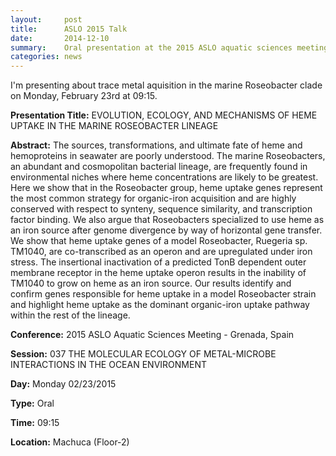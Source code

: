 ```yaml
---
layout:     post
title:      ASLO 2015 Talk
date:       2014-12-10
summary:    Oral presentation at the 2015 ASLO aquatic sciences meeting in Grenada, Spain
categories: news
---
```

I'm presenting about trace metal aquisition in the marine Roseobacter clade on Monday, February 23rd at 09:15.

__Presentation Title:__ EVOLUTION, ECOLOGY, AND MECHANISMS OF HEME UPTAKE IN THE MARINE ROSEOBACTER LINEAGE

__Abstract:__ The sources, transformations, and ultimate fate of heme and hemoproteins in seawater are poorly understood. The marine Roseobacters, an abundant and cosmopolitan bacterial lineage, are frequently found in environmental niches where heme concentrations are likely to be greatest. Here we show that in the Roseobacter group, heme uptake genes represent the most common strategy for organic-iron acquisition and are highly conserved with respect to synteny, sequence similarity, and transcription factor binding. We also argue that Roseobacters specialized to use heme as an iron source after genome divergence by way of horizontal gene transfer. We show that heme uptake genes of a model Roseobacter, Ruegeria sp. TM1040, are co-transcribed as an operon and are upregulated under iron stress. The insertional inactivation of a predicted TonB dependent outer membrane receptor in the heme uptake operon results in the inability of TM1040 to grow on heme as an iron source. Our results identify and confirm genes responsible for heme uptake in a model Roseobacter strain and highlight heme uptake as the dominant organic-iron uptake pathway within the rest of the lineage.

__Conference:__ 2015 ASLO Aquatic Sciences Meeting - Grenada, Spain

__Session:__ 037 THE MOLECULAR ECOLOGY OF METAL-MICROBE INTERACTIONS IN THE OCEAN ENVIRONMENT 

__Day:__ Monday 02/23/2015

__Type:__ Oral

__Time:__ 09:15

__Location:__ Machuca (Floor-2)
